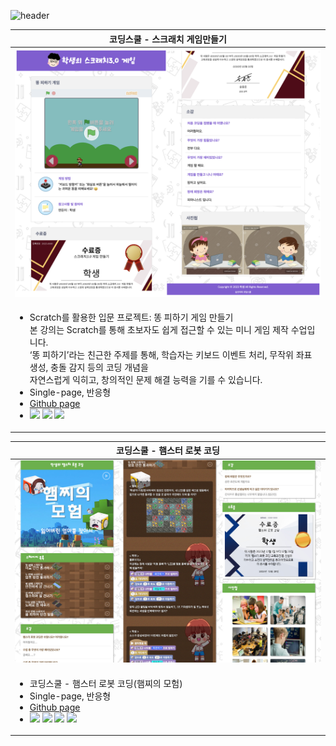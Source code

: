 ![header](https://capsule-render.vercel.app/api?type=waving&color=4078c0&height=180&section=header&text=Lecture%20Materials&fontSize=45&animation=fadeIn&fontAlignY=38&desc=yonghun16&descAlignY=55&descAlign=85)

| 코딩스쿨 - 스크래치 게임만들기 |
|----------------------|
|<a href="https://yonghun16.github.io/coding_school_scratch_game/"><img src="https://raw.githubusercontent.com/yonghun16/coding_school_scratch_game/main/preview.png" width=825px /></a>|
|<ul><li>Scratch를 활용한 입문 프로젝트: 똥 피하기 게임 만들기<br />본 강의는 Scratch를 통해 초보자도 쉽게 접근할 수 있는 미니 게임 제작 수업입니다.<br />‘똥 피하기’라는 친근한 주제를 통해, 학습자는 키보드 이벤트 처리, 무작위 좌표 생성, 충돌 감지 등의 코딩 개념을 <br />자연스럽게 익히고, 창의적인 문제 해결 능력을 기를 수 있습니다.</li><li>Single-page, 반응형</li><li><a href="https://github.com/yonghun16/coding_school_scratch_game"> Github page </a></li><li><!-- HTML --><a href="https://html.spec.whatwg.org/"><img src="https://img.shields.io/badge/HTML5-E34F26?style=flat&logo=HTML5&logoColor=white" /></a> <!-- CSS --><a href="https://www.w3.org/Style/CSS/"><img src="https://img.shields.io/badge/CSS3-1572B6?style=flat&logo=CSS3&logoColor=white" /></a> <!-- Scratch --><a href="https://scratch.mit.edu/"><img src="https://img.shields.io/badge/Scratch-F6A619?style=flat&logo=Scratch&logoColor=white" /></a> </li></ul>|

| 코딩스쿨 - 햄스터 로봇 코딩 |
|----------------------|
|<a href="https://yonghun16.github.io/coding_school_adventure_of_hamzzi/"><img src="https://raw.githubusercontent.com/yonghun16/coding_school_adventure_of_hamzzi/main/preview.jpg" width=825px /></a>|
|<ul><li>코딩스쿨 - 햄스터 로봇 코딩(햄찌의 모험)</li><li>Single-page, 반응형</li><li><a href="https://github.com/yonghun16/coding_school_adventure_of_hamzzi"> Github page </a></li><li><!-- HTML --><a href="https://html.spec.whatwg.org/"><img src="https://img.shields.io/badge/HTML5-E34F26?style=flat&logo=HTML5&logoColor=white" /></a> <!-- CSS --><a href="https://www.w3.org/Style/CSS/"><img src="https://img.shields.io/badge/CSS3-1572B6?style=flat&logo=CSS3&logoColor=white" /></a> <!-- JavaScript --><a href="https://www.ecma-international.org/"><img src="https://img.shields.io/badge/JavaScript-F7DF1E?style=flat&logo=JavaScript&logoColor=white" /></a> <!-- Scratch --><a href="https://scratch.mit.edu/"><img src="https://img.shields.io/badge/Scratch-F6A619?style=flat&logo=Scratch&logoColor=white" /></a> </li></ul>|
